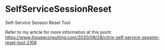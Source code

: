 # SelfServiceSessionReset
Self-Service Session Reset Tool

Refer to my article for more information at this point: https://www.jhouseconsulting.com/2020/08/28/citrix-self-service-session-reset-tool-2106
